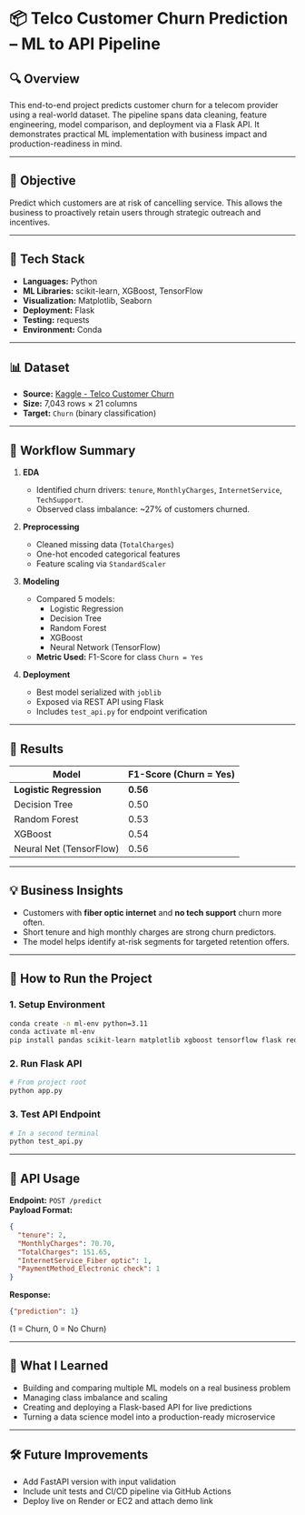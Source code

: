 # 📦 Telco Customer Churn Prediction – ML to API Pipeline

## 🔍 Overview
This end-to-end project predicts customer churn for a telecom provider using a real-world dataset. The pipeline spans data cleaning, feature engineering, model comparison, and deployment via a Flask API. It demonstrates practical ML implementation with business impact and production-readiness in mind.

---

## 🎯 Objective
Predict which customers are at risk of cancelling service. This allows the business to proactively retain users through strategic outreach and incentives.

---

## 🧰 Tech Stack
- **Languages:** Python
- **ML Libraries:** scikit-learn, XGBoost, TensorFlow
- **Visualization:** Matplotlib, Seaborn
- **Deployment:** Flask
- **Testing:** requests
- **Environment:** Conda

---

## 📊 Dataset
- **Source:** [Kaggle - Telco Customer Churn](https://www.kaggle.com/datasets/blastchar/telco-customer-churn)
- **Size:** 7,043 rows × 21 columns
- **Target:** `Churn` (binary classification)

---

## 🧪 Workflow Summary

1. **EDA**
   - Identified churn drivers: `tenure`, `MonthlyCharges`, `InternetService`, `TechSupport`.
   - Observed class imbalance: ~27% of customers churned.

2. **Preprocessing**
   - Cleaned missing data (`TotalCharges`)
   - One-hot encoded categorical features
   - Feature scaling via `StandardScaler`

3. **Modeling**
   - Compared 5 models:
     - Logistic Regression
     - Decision Tree
     - Random Forest
     - XGBoost
     - Neural Network (TensorFlow)
   - **Metric Used:** F1-Score for class `Churn = Yes`

4. **Deployment**
   - Best model serialized with `joblib`
   - Exposed via REST API using Flask
   - Includes `test_api.py` for endpoint verification

---

## 🧠 Results

| Model                        | F1-Score (Churn = Yes) |
|-----------------------------|------------------------|
| **Logistic Regression**     | **0.56**               |
| Decision Tree               | 0.50                   |
| Random Forest               | 0.53                   |
| XGBoost                     | 0.54                   |
| Neural Net (TensorFlow)     | 0.56                   |

---

## 💡 Business Insights
- Customers with **fiber optic internet** and **no tech support** churn more often.
- Short tenure and high monthly charges are strong churn predictors.
- The model helps identify at-risk segments for targeted retention offers.

---

## 🚀 How to Run the Project

### 1. Setup Environment
```bash
conda create -n ml-env python=3.11
conda activate ml-env
pip install pandas scikit-learn matplotlib xgboost tensorflow flask requests
```

### 2. Run Flask API
```bash
# From project root
python app.py
```

### 3. Test API Endpoint
```bash
# In a second terminal
python test_api.py
```

---

## 🔌 API Usage

**Endpoint:** `POST /predict`  
**Payload Format:**
```json
{
  "tenure": 2,
  "MonthlyCharges": 70.70,
  "TotalCharges": 151.65,
  "InternetService_Fiber optic": 1,
  "PaymentMethod_Electronic check": 1
}
```

**Response:**
```json
{"prediction": 1}
```
(1 = Churn, 0 = No Churn)

---

## 🧠 What I Learned
- Building and comparing multiple ML models on a real business problem
- Managing class imbalance and scaling
- Creating and deploying a Flask-based API for live predictions
- Turning a data science model into a production-ready microservice

---

## 🛠️ Future Improvements
- Add FastAPI version with input validation
- Include unit tests and CI/CD pipeline via GitHub Actions
- Deploy live on Render or EC2 and attach demo link
